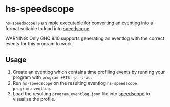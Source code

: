 # hs-speedscope

`hs-speedscope` is a simple executable for converting an eventlog into a format suitable to load into [speedscope](https://www.speedscope.app/).

WARNING: Only GHC 8.10 supports generating an eventlog with the correct events for this program to work.

## Usage

1. Create an eventlog which contains time profiling events by running your program with `program +RTS -p -l-au`.
2. Run `hs-speedscope` on the resulting eventlog `hs-speedscope program.eventlog`.
3. Load the resulting `program.eventlog.json` file into [speedscope](https://speedscope.app) to visualise the profile.

